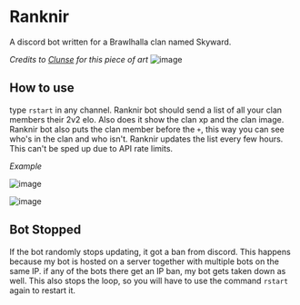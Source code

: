 # Ranknir
A discord bot written for a Brawlhalla clan named Skyward.

*Credits to [Clunse](https://www.deviantart.com/clunse) for this piece of art*
![image](https://images-wixmp-ed30a86b8c4ca887773594c2.wixmp.com/f/f33f269f-dfc4-4474-b886-a7b2b0e05f1f/dajgtbu-d1736d2d-c8bb-414e-a496-4a04b61de868.png/v1/fill/w_1024,h_1167,strp/ragnir_by_clunse_dajgtbu-fullview.png?token=eyJ0eXAiOiJKV1QiLCJhbGciOiJIUzI1NiJ9.eyJzdWIiOiJ1cm46YXBwOjdlMGQxODg5ODIyNjQzNzNhNWYwZDQxNWVhMGQyNmUwIiwiaXNzIjoidXJuOmFwcDo3ZTBkMTg4OTgyMjY0MzczYTVmMGQ0MTVlYTBkMjZlMCIsIm9iaiI6W1t7ImhlaWdodCI6Ijw9MTE2NyIsInBhdGgiOiJcL2ZcL2YzM2YyNjlmLWRmYzQtNDQ3NC1iODg2LWE3YjJiMGUwNWYxZlwvZGFqZ3RidS1kMTczNmQyZC1jOGJiLTQxNGUtYTQ5Ni00YTA0YjYxZGU4NjgucG5nIiwid2lkdGgiOiI8PTEwMjQifV1dLCJhdWQiOlsidXJuOnNlcnZpY2U6aW1hZ2Uub3BlcmF0aW9ucyJdfQ.NjYSLCOjszcj9Wo8HZ2OtDPeeo7LSjl8rYOxxjrJmyA)


## How to use
type `rstart` in any channel. Ranknir bot should send a list of all your clan members their 2v2 elo. Also does it show the clan xp and the clan image. Ranknir bot also puts the clan member before the `+`, this way you can see who's in the clan and who isn't. Ranknir updates the list every few hours. This can't be sped up due to API rate limits.

*Example*

![image](https://user-images.githubusercontent.com/74303221/174410590-4ff29cc3-9122-433b-9d7d-4f735501623a.png)

![image](https://user-images.githubusercontent.com/74303221/174410542-5cc12557-41ab-472e-aa63-5164ff9a78a5.png)

## Bot Stopped
If the bot randomly stops updating, it got a ban from discord. This happens because my bot is hosted on a server together with multiple bots on the same IP. if any of the bots there get an IP ban, my bot gets taken down as well. This also stops the loop, so you will have to use the command `rstart` again to restart it.
